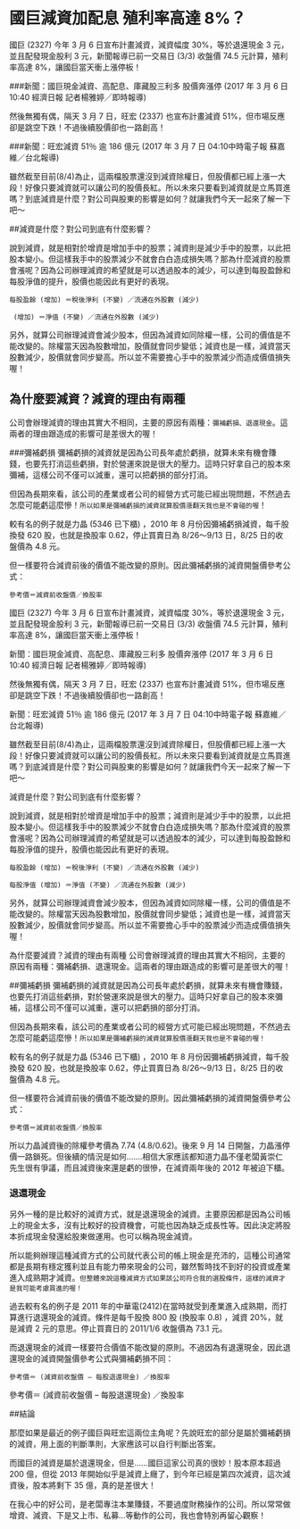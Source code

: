 # 國巨減資加配息 殖利率高達 8%？


國巨 (2327) 今年 3 月 6 日宣布計畫減資，減資幅度 30%，等於退還現金 3 元，並且配發現金股利 3 元，新聞報導已前一交易日 (3/3) 收盤價 74.5 元計算，殖利率高達 8%，讓國巨當天衝上漲停板！

###新聞：國巨現金減資、高配息、庫藏股三利多 股價奔漲停 (2017 年 3 月 6 日 10:40 經濟日報 記者楊雅婷╱即時報導)

然後無獨有偶，隔天 3 月 7 日，旺宏 (2337) 也宣布計畫減資 51%，但市場反應卻是跳空下跌！不過後續股價卻也一路創高！

###新聞：旺宏減資 51％ 逾 186 億元 (2017 年 3 月 7 日 04:10中時電子報  蘇嘉維／台北報導)

雖然截至目前(8/4)為止，這兩檔股票還沒到減資除權日，但股價都已經上漲一大段！好像只要減資就可以讓公司的股價長紅。所以未來只要看到減資就是立馬買進嗎？到底減資是什麼？對公司與股東的影響是如何？就讓我們今天一起來了解一下吧～

##減資是什麼？對公司到底有什麼影響？

說到減資，就是相對於增資是增加手中的股票；減資則是減少手中的股票，以此把股本變小。但這樣我手中的股票減少不就會白白造成損失嗎？那為什麼減資的股票會漲呢？因為公司辦理減資的希望就是可以透過股本的減少，可以達到每股盈餘和每股淨值的提升，股價也能因此有更好的表現。


`每股盈餘 (增加) ＝稅後淨利 (不變) ／流通在外股數 (減少)`

` (增加) ＝淨值 (不變) ／流通在外股數 (減少)`

另外，就算公司辦理減資會減少股本，但因為減資如同除權一樣，公司的價值是不能改變的。除權當天因為股數增加，股價就會同步變低；減資也是一樣，減資當天股數減少，股價就會同步變高。所以並不需要擔心手中的股票減少而造成價值損失喔！


## 為什麼要減資？減資的理由有兩種

公司會辦理減資的理由其實大不相同，主要的原因有兩種：`彌補虧損、退還現金`。這兩者的理由跟造成的影響可是差很大的喔！

###彌補虧損
彌補虧損的減資就是因為公司長年處於虧損，就算未來有機會賺錢，也要先打消這些虧損，對於營運來說是很大的壓力。這時只好拿自己的股本來彌補，這樣公司不僅可以減重，還可以把虧損的部分打消。

但因為長期來看，該公司的產業或者公司的經營方式可能已經出現問題，不然過去怎麼可能虧這麼慘！`所以如果是彌補虧損的減資就算股價漲翻天我也是不會碰的喔`！

較有名的例子就是力晶 (5346 已下櫃) ，2010 年 8 月份因彌補虧損減資，每千股換發 620 股，也就是換股率 0.62，停止買賣日為 8/26～9/13 日，8/25 日的收盤價為 4.8 元。

但一樣要符合減資前後的價值不能改變的原則。因此彌補虧損的減資開盤價參考公式：

`參考價＝減資前收盤價／換股率`



國巨 (2327) 今年 3 月 6 日宣布計畫減資，減資幅度 30%，等於退還現金 3 元，並且配發現金股利 3 元，新聞報導已前一交易日 (3/3) 收盤價 74.5 元計算，殖利率高達 8%，讓國巨當天衝上漲停板！

新聞：國巨現金減資、高配息、庫藏股三利多 股價奔漲停 (2017 年 3 月 6 日 10:40 經濟日報 記者楊雅婷╱即時報導)

然後無獨有偶，隔天 3 月 7 日，旺宏 (2337) 也宣布計畫減資 51%，但市場反應卻是跳空下跌！不過後續股價卻也一路創高！

新聞：旺宏減資 51％ 逾 186 億元 (2017 年 3 月 7 日 04:10中時電子報  蘇嘉維／台北報導)

雖然截至目前(8/4)為止，這兩檔股票還沒到減資除權日，但股價都已經上漲一大段！好像只要減資就可以讓公司的股價長紅。所以未來只要看到減資就是立馬買進嗎？到底減資是什麼？對公司與股東的影響是如何？就讓我們今天一起來了解一下吧～

減資是什麼？對公司到底有什麼影響？

說到減資，就是相對於增資是增加手中的股票；減資則是減少手中的股票，以此把股本變小。但這樣我手中的股票減少不就會白白造成損失嗎？那為什麼減資的股票會漲呢？因為公司辦理減資的希望就是可以透過股本的減少，可以達到每股盈餘和每股淨值的提升，股價也能因此有更好的表現。

`每股盈餘 (增加) ＝稅後淨利 (不變) ／流通在外股數 (減少)`

`每股淨值 (增加) ＝淨值 (不變) ／流通在外股數 (減少)`

另外，就算公司辦理減資會減少股本，但因為減資如同除權一樣，公司的價值是不能改變的。除權當天因為股數增加，股價就會同步變低；減資也是一樣，減資當天股數減少，股價就會同步變高。所以並不需要擔心手中的股票減少而造成價值損失喔！

為什麼要減資？減資的理由有兩種
公司會辦理減資的理由其實大不相同，主要的原因有兩種：彌補虧損、退還現金。這兩者的理由跟造成的影響可是差很大的喔！

##彌補虧損
彌補虧損的減資就是因為公司長年處於虧損，就算未來有機會賺錢，也要先打消這些虧損，對於營運來說是很大的壓力。這時只好拿自己的股本來彌補，這樣公司不僅可以減重，還可以把虧損的部分打消。

但因為長期來看，該公司的產業或者公司的經營方式可能已經出現問題，不然過去怎麼可能虧這麼慘！`所以如果是彌補虧損的減資就算股價漲翻天我也是不會碰的喔！`

較有名的例子就是力晶 (5346 已下櫃) ，2010 年 8 月份因彌補虧損減資，每千股換發 620 股，也就是換股率 0.62，停止買賣日為 8/26～9/13 日，8/25 日的收盤價為 4.8 元。

但一樣要符合減資前後的價值不能改變的原則。因此彌補虧損的減資開盤價參考公式：

`參考價＝減資前收盤價／換股率`

所以力晶減資後的除權參考價為 7.74 (4.8/0.62)。後來 9 月 14 日開盤，力晶漲停價一路鎖死。但後續的情況是如何…….相信大家應該都知道力晶不僅老闆黃崇仁先生很有爭議，而且減資後來還是虧的很慘，在減資兩年後的 2012 年被迫下櫃。

### 退還現金

另外一種的是比較好的減資方式，就是退還現金的減資。主要原因都是因為公司帳上的現金太多，沒有比較好的投資機會，可能也因為缺乏成長性等。因此決定將股本折成現金發還給股東做運用。也可以稱為現金減資。

所以能夠辦理這種減資方式的公司就代表公司的帳上現金是充沛的，這種公司通常都是長期有穩定獲利並且有能力帶來現金的公司，雖然暫時找不到好的投資或產業進入成熟期才減資。`但整體來說這種減資方式如果該公司符合我的選股條件，這樣的減資才是我可能考慮買進的喔！`

過去較有名的例子是 2011 年的中華電(2412)在當時就受到產業進入成熟期，而打算進行退還現金的減資。條件是每千股換 800 股 (換股率 0.8) ，減資 20%，就是減資 2 元的意思。停止買賣日的 2011/1/6 收盤價為 73.1 元。


而退還現金的減資一樣要符合價值不能改變的原則。不過因為有退還現金，因此退還現金的減資開盤價參考公式與彌補虧損不同：


`參考價＝ (減資前收盤價 – 每股退還現金) ／換股率`


參考價＝ (減資前收盤價 – 每股退還現金) ／換股率

##結論

那麼如果是最近的例子國巨與旺宏這兩位主角呢？先說旺宏的部分是屬於彌補虧損的減資，用上面的判斷準則，大家應該可以自行判斷出答案。

而國巨的減資是屬於退還現金，但是……國巨這家公司真的很妙！股本原本超過 200 億，但從 2013 年開始似乎是減資上癮了，到今年已經是第四次減資，這次減資後，股本將剩下 35 億，真的是差很大！

在我心中的好公司，是老闆專注本業賺錢，不要過度財務操作的公司。所以常常做增資、減資、下是又上市、私募…等動作的公司，我也會特別再留心觀察！



